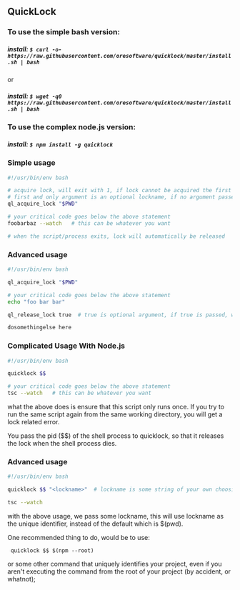 

## QuickLock

### To use the simple bash version:

##### <i>install</i>: `$ curl -o- https://raw.githubusercontent.com/oresoftware/quicklock/master/install.sh | bash`

or

##### <i>install</i>: `$ wget -q0 https://raw.githubusercontent.com/oresoftware/quicklock/master/install.sh | bash`

### To use the complex node.js version:

#####  <i>install</i>: `$ npm install -g quicklock`


### Simple usage

```bash
#!/usr/bin/env bash

# acquire lock, will exit with 1, if lock cannot be acquired the first time
# first and only argument is an optional lockname, if no argument passed, $PWD will be used
ql_acquire_lock "$PWD"  

# your critical code goes below the above statement
foobarbaz --watch   # this can be whatever you want

# when the script/process exits, lock will automatically be released

```

### Advanced usage

```bash
#!/usr/bin/env bash

ql_acquire_lock "$PWD" 

# your critical code goes below the above statement
echo "foo bar bar"

ql_release_lock true  # true is optional argument, if true is passed, will exit on failure to release lock

dosomethingelse here


```

### Complicated Usage With Node.js

```bash
#!/usr/bin/env bash

quicklock $$

# your critical code goes below the above statement
tsc --watch   # this can be whatever you want

```

what the above does is ensure that this script only runs once. If you try to run 
the same script again from the same working directory, you will get a lock related error.

You pass the pid ($$) of the shell process to quicklock, so that it releases the lock
when the shell process dies.


### Advanced usage

```bash
#!/usr/bin/env bash

quicklock $$ "<lockname>"  # lockname is some string of your own choosing

tsc --watch

```

with the above usage, we pass some lockname, this will use lockname as the unique identifier,
instead of the default which is $(pwd).

One recommended thing to do, would be to use:

``` quicklock $$ $(npm --root)```


or some other command that uniquely identifies your project, 
even if you aren't executing the command from
the root of your project (by accident, or whatnot);


